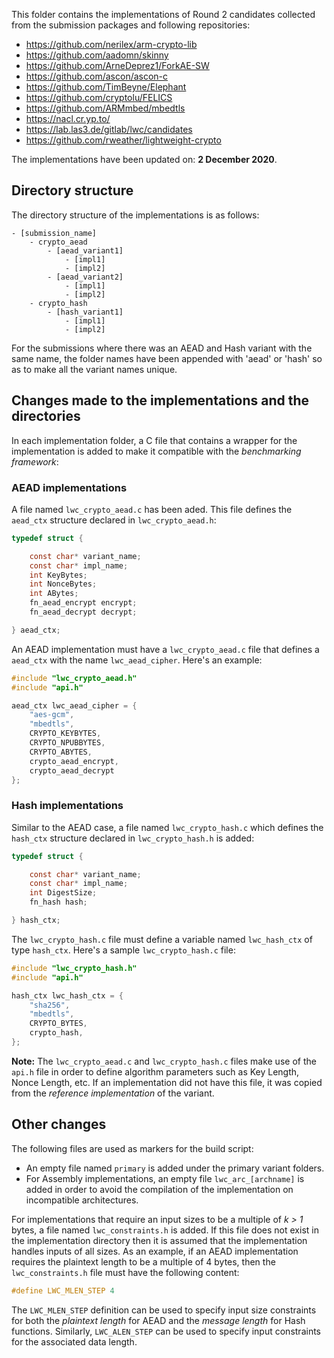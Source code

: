 This folder contains the implementations of Round 2 candidates collected from the submission packages and following repositories:

 - https://github.com/nerilex/arm-crypto-lib
 - https://github.com/aadomn/skinny
 - https://github.com/ArneDeprez1/ForkAE-SW
 - https://github.com/ascon/ascon-c
 - https://github.com/TimBeyne/Elephant
 - https://github.com/cryptolu/FELICS
 - https://github.com/ARMmbed/mbedtls
 - https://nacl.cr.yp.to/
 - https://lab.las3.de/gitlab/lwc/candidates
 - https://github.com/rweather/lightweight-crypto
	

The implementations have been updated on: **2 December 2020**.

## Directory structure

The directory structure of the implementations is as follows:

```
- [submission_name]
    - crypto_aead
        - [aead_variant1]
            - [impl1]
            - [impl2]
        - [aead_variant2]
            - [impl1]
            - [impl2]
    - crypto_hash
        - [hash_variant1]
            - [impl1]
            - [impl2]
```

For the submissions where there was an AEAD and Hash variant with the same name, the folder names have been appended with 'aead' or 'hash' so as to make all the variant names unique.

## Changes made to the implementations and the directories

In each implementation folder, a C file that contains a wrapper for the implementation is added to make it compatible with the *benchmarking framework*:

### AEAD implementations

A file named `lwc_crypto_aead.c` has been aded. This file defines the `aead_ctx` structure declared in `lwc_crypto_aead.h`:

``` c
typedef struct {

	const char* variant_name;
	const char* impl_name;
	int KeyBytes;
	int NonceBytes;
	int ABytes;
	fn_aead_encrypt encrypt;
	fn_aead_decrypt decrypt;

} aead_ctx;
```

An AEAD implementation must have a `lwc_crypto_aead.c` file that defines a `aead_ctx` with the name `lwc_aead_cipher`. Here's an example:

``` c
#include "lwc_crypto_aead.h"
#include "api.h"

aead_ctx lwc_aead_cipher = {
	"aes-gcm",
	"mbedtls",
	CRYPTO_KEYBYTES,
	CRYPTO_NPUBBYTES,
	CRYPTO_ABYTES,
	crypto_aead_encrypt,
	crypto_aead_decrypt
};
```

### Hash implementations

Similar to the AEAD case, a file named `lwc_crypto_hash.c` which defines the `hash_ctx` structure declared in `lwc_crypto_hash.h` is added:

``` c
typedef struct {

	const char* variant_name;
	const char* impl_name;
	int DigestSize;
	fn_hash hash;

} hash_ctx;
```

The `lwc_crypto_hash.c` file must define a variable named `lwc_hash_ctx` of type `hash_ctx`. Here's a sample `lwc_crypto_hash.c` file:

``` c
#include "lwc_crypto_hash.h"
#include "api.h"

hash_ctx lwc_hash_ctx = {
	"sha256",
	"mbedtls",
	CRYPTO_BYTES,
	crypto_hash,
};
```

**Note:** The `lwc_crypto_aead.c` and `lwc_crypto_hash.c` files make use of the `api.h` file in order to define algorithm parameters such as Key Length, Nonce Length, etc. If an implementation did not have this file, it was copied from the *reference implementation* of the variant.


## Other changes

The following files are used as markers for the build script:

 - An empty file named `primary` is added under the primary variant folders.
 - For Assembly implementations, an empty file `lwc_arc_[archname]` is added in order to avoid the compilation of the implementation on incompatible architectures.


For implementations that require an input sizes to be a multiple of *k > 1* bytes, a file named `lwc_constraints.h` is added. If this file does not exist in the implementation directory then it is assumed that the implementation handles inputs of all sizes. As an example, if an AEAD implementation requires the plaintext length to be a multiple of 4 bytes, then the `lwc_constraints.h` file must have the following content:
 ``` c
 #define LWC_MLEN_STEP 4
 ```
The `LWC_MLEN_STEP` definition can be used to specify input size constraints for both the *plaintext length* for AEAD and the *message length* for Hash functions. Similarly, `LWC_ALEN_STEP` can be used to specify input constraints for the associated data length.


